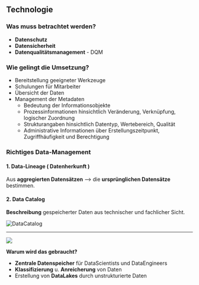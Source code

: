 ## Technologie

### Was muss betrachtet werden?
- **Datenschutz**
- **Datensicherheit**
- **Datenqualitätsmanagement** - DQM

### Wie gelingt die Umsetzung?
- Bereitstellung geeigneter Werkzeuge
- Schulungen für Mitarbeiter
- Übersicht der Daten
- Management der Metadaten
  - Bedeutung der Informationsobjekte
  - Prozessinformationen hinsichtlich Veränderung, Verknüpfung, logischer Zuordnung
  - Strukturangaben hinsichtlich Datentyp, Wertebereich, Qualität
  - Administrative Informationen über Erstellungszeitpunkt, Zugriffhäufigkeit und Berechtigung

### Richtiges Data-Management

#### 1. Data-Lineage ( Datenherkunft )

Aus **aggregierten Datensätzen** --> die **ursprünglichen Datensätze** bestimmen.



#### 2. Data Catalog

**Beschreibung** gespeicherter Daten aus technischer und fachlicher Sicht.

![DataCatalog](https://media.springernature.com/full/springer-static/image/chp%3A10.1007%2F978-3-658-33403-1_6/MediaObjects/497047_1_De_6_Fig6_HTML.png?as=webp)

---

![](https://media.springernature.com/lw685/springer-static/image/chp%3A10.1007%2F978-3-658-33403-1_6/MediaObjects/497047_1_De_6_Fig7_HTML.png?as=webp)

**Warum wird das gebraucht?**

- **Zentrale Datenspeicher** für DataScientists und DataEngineers
- **Klassifizierung** u. **Anreicherung** von Daten
- Erstellung von **DataLakes** durch unstrukturierte Daten


